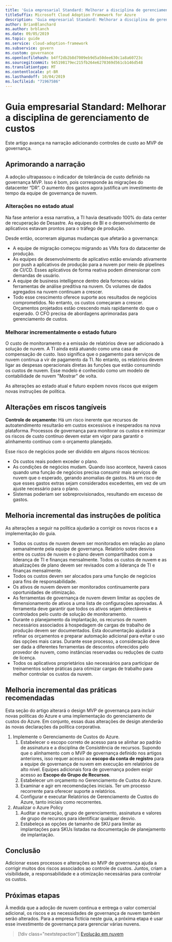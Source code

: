 ```yaml
---
title: 'Guia empresarial Standard: Melhorar a disciplina de gerenciamento de custos'
titleSuffix: Microsoft Cloud Adoption Framework for Azure
description: 'Guia empresarial Standard: Melhorar a disciplina de gerenciamento de custos'
author: BrianBlanchard
ms.author: brblanch
ms.date: 09/05/2019
ms.topic: guide
ms.service: cloud-adoption-framework
ms.subservice: govern
ms.custom: governance
ms.openlocfilehash: b4ff2db2b8d7009eb9d5a50dee630c1a8a60723c
ms.sourcegitcommit: 945198179ec215fb264e6270369d561cb146d548
ms.translationtype: MT
ms.contentlocale: pt-BR
ms.lasthandoff: 10/04/2019
ms.locfileid: "71967586"
---
```

# <a name="standard-enterprise-guide-improve-the-cost-management-discipline"></a>Guia empresarial Standard: Melhorar a disciplina de gerenciamento de custos

Este artigo avança na narração adicionando controles de custo ao MVP de governança.

## <a name="advancing-the-narrative"></a>Aprimorando a narração

A adoção ultrapassou o indicador de tolerância de custo definido na governança MVP. Isso é bom, pois corresponde às migrações do datacenter “DR”. O aumento dos gastos agora justifica um investimento de tempo da equipe de governança de nuvem.

### <a name="changes-in-the-current-state"></a>Alterações no estado atual

Na fase anterior a essa narrativa, a TI havia desativado 100% do data center de recuperação de Desastre. As equipes de BI e o desenvolvimento de aplicativos estavam prontos para o tráfego de produção.

Desde então, ocorreram algumas mudanças que afetarão a governança:

- A equipe de migração começou migrando as VMs fora do datacenter de produção.
- As equipes de desenvolvimento de aplicativo estão enviando ativamente por push a aplicativos de produção para a nuvem por meio de pipelines de CI/CD. Esses aplicativos de forma reativa podem dimensionar com demandas de usuário.
- A equipe de business intelligence dentro dela forneceu várias ferramentas de análise preditiva na nuvem. Os volumes de dados agregados na nuvem continuam a crescer.
- Todo esse crescimento oferece suporte aos resultados de negócios comprometidos. No entanto, os custos começaram a crescer. Orçamentos projetados estão crescendo mais rapidamente do que o esperado. O CFO precisa de abordagens aprimoradas para gerenciamento de custos.

### <a name="incrementally-improve-the-future-state"></a>Melhorar incrementalmente o estado futuro

O custo de monitoramento e a emissão de relatórios deve ser adicionado à solução de nuvem. A TI ainda está atuando como uma casa de compensação de custo. Isso significa que o pagamento para serviços de nuvem continua a vir de pagamento da TI. No entanto, os relatórios devem ligar as despesas operacionais diretas às funções que estão consumindo os custos de nuvem. Esse modelo é conhecido como um modelo de contabilidade de nuvem "Mostrar" de volta.

As alterações ao estado atual e futuro expõem novos riscos que exigem novas instruções de política.

## <a name="changes-in-tangible-risks"></a>Alterações em riscos tangíveis

**Controle de orçamento:** Há um risco inerente que recursos de autoatendimento resultarão em custos excessivos e inesperados na nova plataforma. Processos de governança para monitorar os custos e minimizar os riscos de custo contínuo devem estar em vigor para garantir o alinhamento contínuo com o orçamento planejado.

Esse risco de negócios pode ser dividido em alguns riscos técnicos:

- Os custos reais podem exceder o plano.
- As condições de negócios mudam. Quando isso acontece, haverá casos quando uma função de negócios precisa consumir mais serviços de nuvem que o esperado, gerando anomalias de gastos. Há um risco de que esses gastos extras sejam considerados excedentes, em vez de um ajuste necessário para o plano.
- Sistemas poderiam ser sobreprovisionados, resultando em excesso de gastos.

## <a name="incremental-improvement-of-the-policy-statements"></a>Melhoria incremental das instruções de política

As alterações a seguir na política ajudarão a corrigir os novos riscos e a implementação do guia.

- Todos os custos de nuvem devem ser monitorados em relação ao plano semanalmente pela equipe de governança. Relatório sobre desvios entre os custos de nuvem e o plano devem compartilhados com a liderança de TI e finanças mensalmente. Todos os custos de nuvem e as atualizações de plano devem ser revisados com a liderança de TI e finanças mensalmente.
- Todos os custos devem ser alocados para uma função de negócios para fins de responsabilidade.
- Os ativos de nuvem devem ser monitorados continuamente para oportunidades de otimização.
- As ferramentas de governança de nuvem devem limitar as opções de dimensionamento de ativos a uma lista de configurações aprovadas. A ferramenta deve garantir que todos os ativos sejam detectáveis e controlados pelo custo de solução de monitoramento.
- Durante o planejamento da implantação, os recursos de nuvem necessários associados à hospedagem de cargas de trabalho de produção devem ser documentados. Esta documentação ajudará a refinar os orçamentos e preparar automação adicional para evitar o uso das opções mais caras. Durante esse processo, a consideração deve ser dada a diferentes ferramentas de descontos oferecidos pelo provedor de nuvem, como instâncias reservadas ou reduções de custo de licença.
- Todos os aplicativos proprietários são necessários para participar de treinamentos sobre práticas para otimizar cargas de trabalho para melhor controlar os custos da nuvem.

## <a name="incremental-improvement-of-the-best-practices"></a>Melhoria incremental das práticas recomendadas

Esta seção do artigo alterará o design MVP de governança para incluir novas políticas do Azure e uma implementação do gerenciamento de custos do Azure. Em conjunto, essas duas alterações de design atenderão às novas declarações da política corporativa.

1. Implemente o Gerenciamento de Custos do Azure.
    1. Estabelecer o escopo correto de acesso para se alinhar ao padrão de assinatura e a disciplina de Consistência de recursos. Supondo que o alinhamento com o MVP de governança definido nos artigos anteriores, isso requer acesso ao **escopo da conta de registro** para a equipe de governança de nuvem em execução em relatórios de alto nível. Equipes adicionais fora de governança podem exigir acesso ao **Escopo do Grupo de Recursos**.
    1. Estabelecer um orçamento no Gerenciamento de Custos do Azure.
    1. Examinar e agir em recomendações iniciais. Ter um processo recorrente para oferecer suporte a relatórios.
    1. Configurar e executar Relatórios de Gerenciamento de Custos do Azure, tanto iniciais como recorrentes.
2. Atualizar o Azure Policy
    1. Auditar a marcação, grupo de gerenciamento, assinatura e valores de grupo de recursos para identificar qualquer desvio.
    1. Estabeleça as opções de tamanho de SKU para limitar as implantações para SKUs listadas na documentação de planejamento de implantação.

## <a name="conclusion"></a>Conclusão

Adicionar esses processos e alterações ao MVP de governança ajuda a corrigir muitos dos riscos associados ao controle de custos. Juntos, criam a visibilidade, a responsabilidade e a otimização necessárias para controlar os custos.

## <a name="next-steps"></a>Próximas etapas

À medida que a adoção de nuvem continua e entrega o valor comercial adicional, os riscos e as necessidades de governança de nuvem também serão alterados. Para a empresa fictícia neste guia, a próxima etapa é usar esse investimento de governança para gerenciar várias nuvens.

> [!div class="nextstepaction"]
> [Evolução em nuvem](./multicloud-improvement.md)
